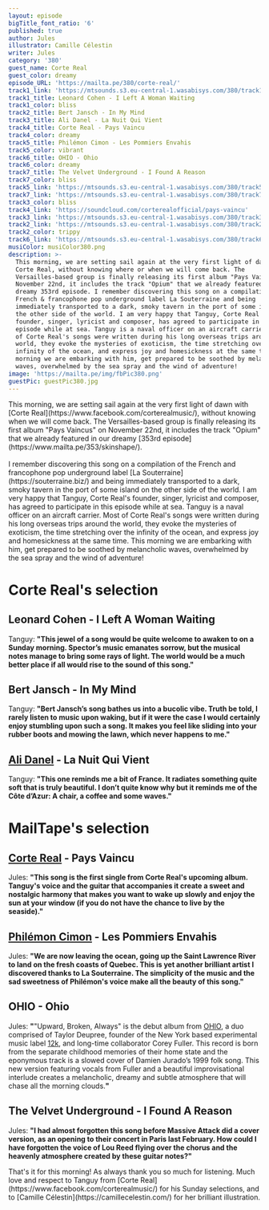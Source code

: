 ```yaml
---
layout: episode
bigTitle_font_ratio: '6'
published: true
author: Jules
illustrator: Camille Célestin
writer: Jules
category: '380'
guest_name: Corte Real
guest_color: dreamy
episode_URL: 'https://mailta.pe/380/corte-real/'
track1_link: 'https://mtsounds.s3.eu-central-1.wasabisys.com/380/track1.mp3'
track1_title: Leonard Cohen - I Left A Woman Waiting
track1_color: bliss
track2_title: Bert Jansch - In My Mind
track3_title: Ali Danel - La Nuit Qui Vient
track4_title: Corte Real - Pays Vaincu
track4_color: dreamy
track5_title: Philémon Cimon - Les Pommiers Envahis
track5_color: vibrant
track6_title: OHIO - Ohio
track6_color: dreamy
track7_title: The Velvet Underground - I Found A Reason
track7_color: bliss
track5_link: 'https://mtsounds.s3.eu-central-1.wasabisys.com/380/track5.mp3'
track7_link: 'https://mtsounds.s3.eu-central-1.wasabisys.com/380/track7.mp3'
track3_color: bliss
track4_link: 'https://soundcloud.com/corterealofficial/pays-vaincu'
track3_link: 'https://mtsounds.s3.eu-central-1.wasabisys.com/380/track3.mp3'
track2_link: 'https://mtsounds.s3.eu-central-1.wasabisys.com/380/track2.mp3'
track2_color: trippy
track6_link: 'https://mtsounds.s3.eu-central-1.wasabisys.com/380/track6.mp3'
musiColor: musiColor380.png
description: >-
  This morning, we are setting sail again at the very first light of dawn with
  Corte Real, without knowing where or when we will come back. The
  Versailles-based group is finally releasing its first album "Pays Vaincus" on
  November 22nd, it includes the track "Opium" that we already featured in our
  dreamy 353rd episode. I remember discovering this song on a compilation of the
  French & francophone pop underground label La Souterraine and being
  immediately transported to a dark, smoky tavern in the port of some island on
  the other side of the world. I am very happy that Tanguy, Corte Real's
  founder, singer, lyricist and composer, has agreed to participate in this
  episode while at sea. Tanguy is a naval officer on an aircraft carrier. Most
  of Corte Real's songs were written during his long overseas trips around the
  world, they evoke the mysteries of exoticism, the time stretching over the
  infinity of the ocean, and express joy and homesickness at the same time. This
  morning we are embarking with him, get prepared to be soothed by melancholic
  waves, overwhelmed by the sea spray and the wind of adventure!
image: 'https://mailta.pe/img/fbPic380.png'
guestPic: guestPic380.jpg
---
```

<p id="introduction"> This morning, we are setting sail again at the very first light of dawn with [Corte Real](https://www.facebook.com/corterealmusic/), without knowing when we will come back. The Versailles-based group is finally releasing its first album "Pays Vaincus" on November 22nd, it includes the track "Opium" that we already featured in our dreamy [353rd episode](https://www.mailta.pe/353/skinshape/).
<br><br>
I remember discovering this song on a compilation of the French and francophone pop underground label [La Souterraine](https://souterraine.biz/) and being immediately transported to a dark, smoky tavern in the port of some island on the other side of the world. I am very happy that Tanguy, Corte Real's founder, singer, lyricist and composer, has agreed to participate in this episode while at sea. Tanguy is a naval officer on an aircraft carrier. Most of Corte Real's songs were written during his long overseas trips around the world, they evoke the mysteries of exoticism, the time stretching over the infinity of the ocean, and express joy and homesickness at the same time. This morning we are embarking with him, get prepared to be soothed by melancholic waves, overwhelmed by the sea spray and the wind of adventure!
</p>


# Corte Real's selection


## Leonard Cohen - I Left A Woman Waiting
Tanguy: **"**This jewel of a song would be quite welcome to awaken to on a Sunday morning. Spector’s music emanates sorrow, but the musical notes manage to bring some rays of light. The world would be a much better place if all would rise to the sound of this song.**"**

## Bert Jansch - In My Mind
Tanguy: **"**Bert Jansch’s song bathes us into a bucolic vibe. Truth be told, I rarely listen to music upon waking, but  if it were the case I would certainly enjoy stumbling upon such a song. It makes you feel like sliding into your rubber boots and mowing the lawn, which never happens to me.**"**

## [Ali Danel](https://www.alidanel.fr/) - La Nuit Qui Vient
Tanguy: **"**This one reminds me a bit of France. It radiates something quite soft that is truly beautiful. I don’t quite know why but it reminds me of the Côte d’Azur: A chair, a coffee and some waves.**"**


# MailTape's selection

## [Corte Real](https://www.facebook.com/corterealmusic/) - Pays Vaincu
Jules: **"**This song is the first single from Corte Real's upcoming album. Tanguy's voice and the guitar that accompanies it create a sweet and nostalgic harmony that makes you want to wake up slowly and enjoy the sun at your window (if you do not have the chance to live by the seaside).**"**

## [Philémon Cimon](https://philemoncimon.bandcamp.com/) - Les Pommiers Envahis
Jules: **"**We are now leaving the ocean, going up the Saint Lawrence River to land on the fresh coasts of Quebec. This is yet another brilliant artist I discovered thanks to La Souterraine. The simplicity of the music and the sad sweetness of Philémon's voice make all the beauty of this song.**"**

## OHIO - Ohio
Jules: **"**"Upward, Broken, Always" is the debut album from [OHIO](https://12kmusic.bandcamp.com/album/upward-broken-always), a duo comprised of Taylor Deupree, founder of the New York based experimental music label [12k](https://12kmusic.bandcamp.com/), and long-time collaborator Corey Fuller. This record is born from the separate childhood memories of their home state and the eponymous track is a slowed cover of Damien Jurado’s 1999 folk song. This new version featuring vocals from Fuller and a beautiful improvisational interlude creates a melancholic, dreamy and subtle atmosphere that will chase all the morning clouds.**"**

## The Velvet Underground - I Found A Reason
Jules: **"**I had almost forgotten this song before Massive Attack did a cover version, as an opening to their concert in Paris last February. How could I have forgotten the voice of Lou Reed flying over the chorus and the heavenly atmosphere created by these guitar notes?**"**


<p id="outroduction">That's it for this morning! As always thank you so much for listening. Much love and respect to Tanguy from [Corte Real](https://www.facebook.com/corterealmusic/) for his Sunday selections, and to [Camille Célestin](https://camillecelestin.com/) for her brilliant illustration.</p>
